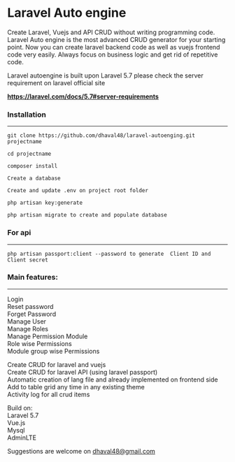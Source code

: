 # Laravel Auto engine

Create Laravel, Vuejs and API CRUD without writing programming code. Laravel Auto engine is the most advanced CRUD generator for your starting point. Now you can create laravel backend code as well as vuejs frontend code very easily. Always focus on business logic and get rid of repetitive code.

Laravel autoengine is built upon Laravel 5.7 please check the server requirement on laravel official site

**https://laravel.com/docs/5.7#server-requirements**

### Installation
***

`git clone https://github.com/dhaval48/laravel-autoenging.git projectname`

`cd projectname`

`composer install`

`Create a database`

`Create and update .env on project root folder`

`php artisan key:generate`

`php artisan migrate to create and populate database`

### For api
***

`php artisan passport:client --password to generate  Client ID and Client secret`
 
### Main features:
***

Login<br />
Reset password<br />
Forget Password<br />
Manage User<br />
Manage Roles<br />
Manage Permission Module<br />
Role wise Permissions<br />
Module group wise Permissions<br />

Create CRUD for laravel and vuejs<br />
Create CRUD for laravel API (using laravel passport)<br />
Automatic creation of lang file and already implemented on frontend side<br />
Add to table grid any time in any existing theme<br />
Activity log for all crud items<br />

Build on: <br />
Laravel 5.7<br />
Vue.js <br />
Mysql<br />
AdminLTE<br />

Suggestions are welcome on dhaval48@gmail.com
